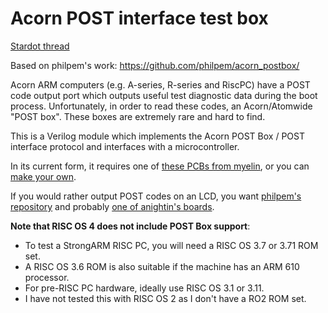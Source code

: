 # Acorn POST interface test box

[Stardot thread](https://stardot.org.uk/forums/viewtopic.php?f=16&t=17478)

Based on philpem's work: https://github.com/philpem/acorn_postbox/

Acorn ARM computers (e.g. A-series, R-series and RiscPC) have a POST
code output port which outputs useful test diagnostic data during the
boot process. Unfortunately, in order to read these codes, an
Acorn/Atomwide "POST box". These boxes are extremely rare and hard to
find.

This is a Verilog module which implements the Acorn POST Box / POST
interface protocol and interfaces with a microcontroller.

In its current form, it requires one of [these PCBs from
myelin](https://stardot.org.uk/forums/viewtopic.php?f=8&t=19815), or
you can [make your
own](https://github.com/google/myelin-acorn-electron-hardware/tree/master/post_box_usb).

If you would rather output POST codes on an LCD, you want [philpem's
repository](https://stardot.org.uk/forums/viewtopic.php?f=16&t=17478)
and probably [one of anightin's
boards](https://stardot.org.uk/forums/viewtopic.php?f=16&t=17478&start=60#p271540).

**Note that RISC OS 4 does not include POST Box support**:

  * To test a StrongARM RISC PC, you will need a RISC OS 3.7 or 3.71 ROM set.
  * A RISC OS 3.6 ROM is also suitable if the machine has an ARM 610 processor.
  * For pre-RISC PC hardware, ideally use RISC OS 3.1 or 3.11.
  * I have not tested this with RISC OS 2 as I don't have a RO2 ROM set.
